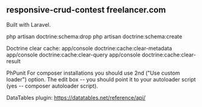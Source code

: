 ## responsive-crud-contest freelancer.com

Built with Laravel.


php artisan doctrine:schema:drop
php artisan doctrine:schema:create

Doctrine clear cache:
app/console doctrine:cache:clear-metadata
 app/console doctrine:cache:clear-query
 app/console doctrine:cache:clear-result

PhPunit
For composer installations you should use 2nd ("Use custom loader") option.
The edit box -- you should point it to your autoloader script (yes -- composer autoloader script).

DataTables plugin:
https://datatables.net/reference/api/

 <script type="text/javascript">
        <!--
        /* The Drug-O-Matic name generator was created by WordLab - http://www.wordlab.com - please do not plunder without credit. Thank you. */
        var max1 = 283;
        var max2 = 177;
        var max3 = 367;

        index1 = Math.round(Math.random() * max1);
        index2 = Math.round(Math.random() * max2);
        index3 = Math.round(Math.random() * max3);

        array1 = new Array("Ancient ","Angry ","Annoying ","Artificial ","Atomic ","Awful ","Bad ","Beige ","Big ","Bitchy ","Bitter ","Black ","Blue ","Boiling ","Bottom ","Bouncing ","Brass ","Breakaway ","Brown ","Bumbling ","Buzzing ","Bygone ","Chernobyl ","Chillin ","Choking ","Chronic ","Clumsy ","Cold ","Copperhead ","Country ","Curving ","Cutting ","Damaged ","Dancing ","Dastardly ","Dead ","Deadly ","Deep ","Dirty ","Distinguished ","Dramatic ","Drinking ","East ","Eastern ","El ","Electric ","Emotional ","End ","Engorged ","Enraged ","Extended ","Famous ","Fat ","Final ","Finishing ","Flashing ","Flattened ","Flaunting ","Flying ","Former ","Fortunate ","Foul ","Friday ","Frozen ","Fumbling ","Furious ","Gentle ","Giant ","Gigantic ","Gloating ","Global ","Gold ","Golden ","Gonzo ","Good ","Gothic ","Great ","Green ","Gritty ","Grumbling ","Grumpy ","Grunting ","Hack ","Hard ","Headless ","Heartland ","Hideous ","Hilltop ","Hissing ","Homeland ","Hopping ","Horny ","Hot ","Huckin ","Huge ","Humble ","Indigo ","Infamous ","Inland ","Inner ","Instant ","International ","Invisible ","Irrational ","Irregular ","Irrelevant ","Johnny ","Jumping ","Junk ","Killing ","La ","Lady ","Lake ","Large ","Las ","Latin ","Lazy ","Le ","Leaping ","Legal ","Legendary ","Limping ","Lingering ","Little ","Long ","Longshot ","Los ","Lucky ","Macho ","Magenta ","Majestic ","Marvelous ","Mauve ","Mental ","Mighty ","Moist ","Multiple ","Mysterious ","Nada ","New ","Nile ","No ","Noble ","North ","Northern ","Nutty ","Optimistic ","Orange ","Outer ","Paper ","Part-Time ","Pastel ","Peculiar ","Pesky ","Phat ","Plastic ","Prancing ","Prickly ","Prison ","Psychic ","Psychotic ","Purple ","Pyroclastic ","Quivering ","Rabid ","Random ","Ravaged ","Ravishing ","Raw ","Reconditioned ","Red ","Redundant ","Reformed ","Regular ","Roasting ","Royal ","Running ","Salty ","Salty ","Saturday ","Savage ","Scalding ","Screaming ","Sealevel ","Seaside ","Seaview ","Sexy ","Shivering ","Shooting ","Short ","Silver ","Simmering ","Sitting ","Skinny ","Small ","Soaring ","Soft ","South ","Southern ","Spiked ","Spinning ","Sprinting ","Standing ","Stealth ","Steel ","Stiff ","Stomping ","Strategic ","Streaking ","Streetwise ","Strutting ","Stumbling ","Stupid ","Sucky ","Sunday ","Sweaty ","Sweeping ","Sweet ","Swishing ","Tacky ","Tainted ","Tall ","Tan ","Terrible ","Terrifying ","Testy ","The ","The ","The ","The ","The ","The ","The ","The ","The ","The ","The ","The ","The ","The ","The ","The ","The ","The ","The ","The ","The ","The ","The ","The ","The ","The ","The ","The ","The ","The ","Thick ","Tiny ","Titanium ","Top ","Tri-City ","Tri-County ","Triple ","Tripping ","Trudging ","Twirling ","Ugly ","Unemployed ","Unfair ","Vaulting ","Victorious ","Violet ","Viral ","Volleywood ","Walking ","Watery ","Wayside ","West ","Western ","Whirling ","White ","Wise ","Woebegone ","Yellow ");

        array2 = new Array("","","","","","","","","","","","","","","","","","","","","","","","","","","","","","","","","","","","","","","","","Air ","Ass ","Astro ","Axe ","Bacon ","Ball ","Ballz ","Bayside ","Bean ","Beat ","Bedtime ","Beige ","Black ","Blank ","Blue ","Boomerang ","Bovine ","Breakfast ","Brick ","Brown ","Bug ","Bush ","Butt ","Butte ","Cat ","Caviar ","Champagne ","Chemical ","City ","Cliff ","Cloud ","Concrete ","Court ","Day ","Death ","Desert ","Diamond ","Dog ","Donkey ","Dope ","Drug ","End ","Endzone ","Field ","Fire ","Foam ","Free ","Freedom ","Geo ","Goal ","Gonzo ","Goon ","Grass ","Gravity ","Green ","Grunting ","Happy ","HelterSkelter ","Hill ","Indigo ","InnerCity ","Jet ","Karma ","Land ","Laughing ","Leather ","Liberty ","Lightning ","Luck ","Lucky ","Lunatic ","Mad ","Magenta ","Magic ","Marsh ","Mauve ","Metal ","Midnight ","Milk ","Mountain ","Murder ","Net ","Night ","Nova ","Novelty ","Ocean ","Orange ","Ozone ","Paper ","Pastel ","Picnic ","Pinewoods ","Pony ","Postal ","Puck ","Pulp ","Purple ","Rag ","Red ","Return ","Roast ","Score ","Scoreless ","Sea ","Sky ","Slime ","Smoke ","Sore ","Space ","Steel ","Streak ","Street ","Strike ","Stucco ","Surf ","Swamp ","Sweat ","Tan ","Taupe ","Thunder ","Titanium ","Touch ","Tundra ","Turf ","Turtle ","Uniform ","Violet ","Volley ","Voodoo ","Water ","White ","Whiz ","Wicket ","Wood ","World ","Worm ","Yellow ","Zone");

        array3 = new Array("","","","","","","","","","","A-holes","Addicts","Afrostars","Aftermath","Aggies","Anacondas","Apocalypse","Armageddon","Assassins","Attackers","Avalanche","Avengers","Babies","Bangers","Banshees","Basilisks","Bastards","Beancounters","Beaters","Beatniks","Bison","Bitches","Blast","Blasters","Blisters","Blitz","Bluehairs","Boils","Bombers","Boneheads","Boxers","Boys","Bricks","Bruisers","Bugs","Burnouts","Busters","Butterflies","Buzzards","Cacophony","Carp","Chameleons","Champs","Chard","Chillers","Chokers","Chumps","Cicadas","Cleavage","Clones","Clowns","Cockpits","Cockrats","Cockroaches","Corsairs","Crabs","Crawlers","Crew","Croppers","Crows","Crunchers","Cult","Curves","Cyclops","Dabblers","Damage","Deadheads","Dervish","Desperados","Destroyers","Diggers","Dirtbags","Doctors","Dogs","Dribblers","Ducks","Dudes","Dunkers","Dwellers","Easterners","Einsteins","Elephants","Elves","Empire","Enchiladas","Epidemic","Fairies","Fallout","Family","Farmers","Feeders","Femmes","Fighters","Finish","Fish","Flash","Flashers","Flies","Flotsam","Flu","Flux","Flyers","Force","Frogs","Gaffers","Gals","Gamblers","Gamers","Gang","Gargoyles","Gators","Gazelles","Generals","Gentlemen","Geriatrics","Giants","Girls","Gnomes","Goats","Godzillas","Gold","Gophers","Grasshoppers","Graybeards","Greenbacks","Greenspans","Grinders","Groundhogs","Grumblers","Gunners","Gunslingers","Guppies","Guys","Hackers","Hardbodies","Hardhats","Hatters","Hillbillies","Hitmen","Hollyrollers","Honkers","Hookers","Hoops","Hoppers","Horsemen","Hostages","Hotshots","Humblers","Hurl","Hurricanes","Hyenas","Icebergs","Idiots","Imperials","Jackals","Junkers","Killers","Kings","Kittens","Landslide","Leaders","Leprechauns","Llamas","Logic","Longhairs","Longshots","Losers","Lovers","Machine","Magicians","Mailers","Makers","Maniacs","Marionettes","Maulers","Maxwells","Meteors","Militia","Milkers","Miltons","Mimes","Mirage","Missiles","Mobsters","Monkeys","Monsters","Mosquitoes","Mounders","Muzak","Nailers","Nazis","Nerds","Newts","Nitpickers","Nodes","Noose","Norsemen","Northerners","Oldtimers","Operatives","Opossums","Oracles","Order","Orgasms","Orphans","Outlaws","OwnGoalers","Oxen","Pandas","Pandemic","Pandoras","Patsies","Penises","Pests","Phobias","Piranhas","Pirates","Pixies","Plainsmen","Planets","Plasma","Players","Pod","Porcupines","Prawns","Predators","Presidents","Prisoners","Professors","Puppets","Puppies","Pussies","Queens","Racers","Ramblers","Rappers","Rats","Razors","Rebels","Rebuttals","Redheads","Renegade","Reptiles","Resistance","Rex","Riot","Rockers","Rockets","Rollers","Roosters","Rounders","Runners","Rush","Salamanders","Samaritans","Samurai","Savages","Scorers","Scorgasms","Scumbags","Sensation","Sentinels","Sharks","Silencers","Silos","Silverbacks","Silverfish","Simpletons","Skeletons","Skyhooks","Slammers","Sliders","Sluts","Snakes","Southerners","Spawn","Spikers","Spinners","Spores","Spree","Sprinters","Spuds","Squad","Squall","Squares","Squirrels","Stampede","Steers","Stingers","Stompers","Stoners","Storm","Stormers","Stormtroopers","Streakers","Strikers","Stripes","Strokers","Stumblers","Summit","Supernovas","Surgeons","Swells","Syndrome","Talcum","Tamales","Tarts","Termites","Terror","Threat","Thrillers","Thunderballs","Tigresses","Tigrettes","Titans","Toads","Toddlers","Tornadoes","Tossers","Tractors","Traders","Trample","Tramps","Triangles","Trippers","Troopers","Turmoil","Turtles","Twins","Twisters","Universe","Urge","Vampires","Vanguard","Vegetables","Venison","Vigilantes","Vikings","Wallabies","Wankers","Wannabees","Warthogs","Wasps","Wedge","Werewolves","Westerners","Whackers","Wheelers","Wigglers","Wipeout","Wolfpack","Woodies","Worms","Wranglers","Zealots","Zombies","Zone","Zonkers");

        function getResult()
        {
            index1 = Math.round(Math.random() * max1);
            index2 = Math.round(Math.random() * max2);
            index3 = Math.round(Math.random() * max3);

            document.frmTest.txtTest.value = array1[index1] + array2[index2] + array3[index3];

        }
        //-->
    </script>